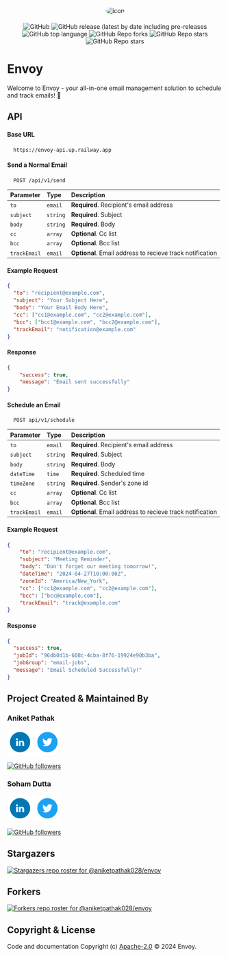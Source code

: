 <div align='center'>
<img width="300" style="border-radius: 50%; overflow: hidden;" height="300" alt="icon" src="https://api-envoy.s3.ap-south-1.amazonaws.com/envoy1024.png">
</div>
<br>

<div align="center">

<img alt="GitHub" src="https://img.shields.io/github/license/aniketpathak028/envoy?style=plastic">

<img alt="GitHub release (latest by date including pre-releases" src="https://img.shields.io/github/v/release/aniketpathak028/envoy?include_prereleases">

<img alt="GitHub top language" src="https://img.shields.io/github/languages/top/aniketpathak028/envoy?style=plastic">

<img alt="GitHub Repo forks" src="https://img.shields.io/github/forks/aniketpathak028/envoy?style=plastic">

<img alt="GitHub Repo stars" src="https://img.shields.io/github/stars/aniketpathak028/envoy?style=plastic">

<img alt="GitHub Repo stars" src="https://img.shields.io/github/contributors-anon/aniketpathak028/envoy">
</div>

# Envoy

Welcome to Envoy - your all-in-one email management solution to schedule and track emails! 💌

## API

#### Base URL

```http
  https://envoy-api.up.railway.app
```

#### Send a Normal Email

```http
  POST /api/v1/send
```

| Parameter    | Type     | Description                                               |
|:-------------|:---------|:----------------------------------------------------------|
| `to`         | `email`  | **Required**. Recipient's email address                   |
| `subject`    | `string` | **Required**. Subject                                     |
| `body`       | `string` | **Required**. Body                                        |
| `cc`         | `array`  | **Optional**. Cc list                                     |
| `bcc`        | `array`  | **Optional**. Bcc list                                    |
| `trackEmail` | `email`  | **Optional**. Email address to recieve track notification |

#### Example Request

```json
{
  "to": "recipient@example.com",
  "subject": "Your Subject Here",
  "body": "Your Email Body Here",
  "cc": ["cc1@example.com", "cc2@example.com"],
  "bcc": ["bcc1@example.com", "bcc2@example.com"],
  "trackEmail": "notification@example.com"
}
```

#### Response

```json
{
    "success": true,
    "message": "Email sent successfully"
}
```

#### Schedule an Email

```http
  POST api/v1/schedule
```

| Parameter    | Type     | Description                                               |
|:-------------|:---------|:----------------------------------------------------------|
| `to`         | `email`  | **Required**. Recipient's email address                   |
| `subject`    | `string` | **Required**. Subject                                     |
| `body`       | `string` | **Required**. Body                                        |
| `dateTime`   | `time`   | **Required**. Scheduled time                              |
| `timeZone`   | `string` | **Required**. Sender's zone id                            |
| `cc`         | `array`  | **Optional**. Cc list                                     |
| `bcc`        | `array`  | **Optional**. Bcc list                                    |
| `trackEmail` | `email`  | **Optional**. Email address to recieve track notification |

#### Example Request

```json
{
    "to": "recipient@example.com",
    "subject": "Meeting Reminder",
    "body": "Don't forget our meeting tomorrow!",
    "dateTime": "2024-04-27T10:00:00Z",
    "zoneId": "America/New_York",
    "cc": ["cc1@example.com", "cc2@example.com"],
    "bcc": ["bcc@example.com"],
    "trackEmail": "track@example.com"
}
```

#### Response

```json
{
  "success": true,
  "jobId": "96db0d1b-608c-4cba-8f76-19924e90b3ba",
  "jobGroup": "email-jobs",
  "message": "Email Scheduled Successfully!"
}
```


## Project Created & Maintained By

### Aniket Pathak

<a href="https://www.linkedin.com/in/aniket-pathak-8925311b5/"><img src="https://github.com/aritraroy/social-icons/blob/master/linkedin-icon.png?raw=true" width="60"></a> <a href="https://twitter.com/AniketP51335534"><img src="https://github.com/aritraroy/social-icons/blob/master/twitter-icon.png?raw=true" width="60"></a>

[![GitHub followers](https://img.shields.io/github/followers/aniketpathak028.svg?style=social&label=Follow)](https://github.com/aniketpathak028/)

### Soham Dutta

<a href="https://www.linkedin.com/in/shm-dtt/"><img src="https://github.com/aritraroy/social-icons/blob/master/linkedin-icon.png?raw=true" width="60"></a> <a href="https://twitter.com/shmdsgn"><img src="https://github.com/aritraroy/social-icons/blob/master/twitter-icon.png?raw=true" width="60"></a>

[![GitHub followers](https://img.shields.io/github/followers/shm-dsgn.svg?style=social&label=Follow)](https://github.com/shm-dsgn/)

## Stargazers

[![Stargazers repo roster for @aniketpathak028/envoy](https://reporoster.com/stars/dark/aniketpathak028/envoy)](https://github.com/aniketpathak028/envoy/stargazers)

## Forkers

[![Forkers repo roster for @aniketpathak028/envoy](https://reporoster.com/forks/dark/aniketpathak028/envoy)](https://github.com/aniketpathak028/envoy/network/members)

<!-- License -->
## Copyright & License

Code and documentation Copyright (c) [Apache-2.0](LICENSE) © 2024 Envoy.